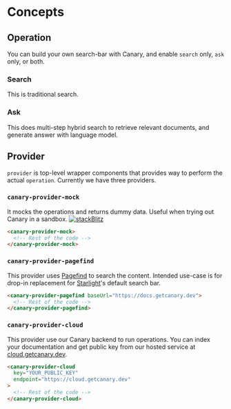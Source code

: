 # Concepts

## Operation

You can build your own search-bar with Canary, and enable `search` only, `ask` only, or both.

### Search

This is traditional search.

### Ask

This does multi-step hybrid search to retrieve relevant documents, and generate answer with language model.

## Provider

`provider` is top-level wrapper components that provides way to perform the actual `operation`.
Currently we have three providers.

### `canary-provider-mock`

It mocks the operations and returns dummy data. Useful when trying out Canary in a sandbox.
[![stackBlitz](https://developer.stackblitz.com/img/open_in_stackblitz_small.svg)](https://stackblitz.com/edit/canary?file=index.html)

```html
<canary-provider-mock>
  <!-- Rest of the code -->
</canary-provider-mock>
```

### `canary-provider-pagefind`

This provider uses [Pagefind](https://pagefind.app/) to search the content.
Intended use-case is for drop-in replacement for [Starlight](https://starlight.astro.build/)'s default search bar.

```html
<canary-provider-pagefind baseUrl="https://docs.getcanary.dev">
  <!-- Rest of the code -->
</canary-provider-pagefind>
```

### `canary-provider-cloud`

This provider use our Canary backend to run operations. You can index your documentation and get public key from our hosted service at [cloud.getcanary.dev](https://cloud.getcanary.dev).

```html
<canary-provider-cloud
  key="YOUR_PUBLIC_KEY"
  endpoint="https://cloud.getcanary.dev"
>
  <!-- Rest of the code -->
</canary-provider-cloud>
```
